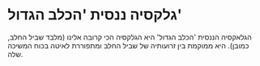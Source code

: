 # גלקסיה ננסית 'הכלב הגדול'

הגלאקסיה הננסית 'הכלב הגדול' היא הגלקסיה הכי קרובה אלינו (מלבד שביל החלב,
כמובן). היא ממוקמת בין זרועותיה של שביל החלב ומתפוררת לאיטה בכוח המשיכה שלה.
